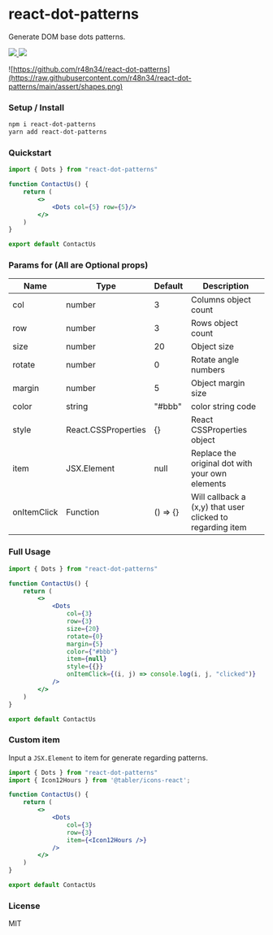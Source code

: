 # react-dot-patterns  
Generate DOM base dots patterns.  

<a href="https://www.npmjs.com/package/react-dot-patterns"> <img src="https://img.shields.io/npm/v/react-dot-patterns" /> </a>
<a href="https://github.com/r48n34/react-dot-patterns"><img src="https://img.shields.io/github/actions/workflow/status/r48n34/react-dot-patterns/test.yml" /></a>

![https://github.com/r48n34/react-dot-patterns](https://raw.githubusercontent.com/r48n34/react-dot-patterns/main/assert/shapes.png)


### Setup / Install
```bash
npm i react-dot-patterns
yarn add react-dot-patterns
```

### Quickstart
```jsx
import { Dots } from "react-dot-patterns"

function ContactUs() {
    return (
        <>
            <Dots col={5} row={5}/>
        </>
    )
}

export default ContactUs
```

### Params for <Dots /> (All are Optional props)

| Name                      |  Type                | Default   | Description                                               | 
| ------------------------- | ----------------     | --------- | --------------------------------------------------------- | 
| col                       | number               | 3         | Columns object count                                      | 
| row                       | number               | 3         | Rows object count                                         | 
| size                      | number               | 20        | Object size                                               |   
| rotate                    | number               | 0         | Rotate angle numbers                                      |   
| margin                    | number               | 5         | Object margin size                                        |   
| color                     | string               | "#bbb"    | color string code                                         |   
| style                     | React.CSSProperties  | {}        | React CSSProperties object                                |   
| item                      | JSX.Element          | null      | Replace the original dot with your own elements           |   
| onItemClick               | Function             | () => {}  | Will callback a (x,y) that user clicked to regarding item |   

### Full Usage
```jsx
import { Dots } from "react-dot-patterns"

function ContactUs() {
    return (
        <>
            <Dots
                col={3}
                row={3}
                size={20}
                rotate={0}
                margin={5}
                color={"#bbb"}
                item={null}
                style={{}}
                onItemClick={(i, j) => console.log(i, j, "clicked")}
            />
        </>
    )
}

export default ContactUs
```

### Custom item
Input a `JSX.Element` to item for generate regarding patterns.   

```jsx
import { Dots } from "react-dot-patterns"
import { Icon12Hours } from '@tabler/icons-react';

function ContactUs() {
    return (
        <>
            <Dots
                col={3}
                row={3}
                item={<Icon12Hours />}
            />
        </>
    )
}

export default ContactUs
```

### License
MIT